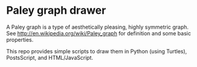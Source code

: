 Paley graph drawer
==================

A Paley graph is a type of aesthetically pleasing, highly symmetric graph.  See http://en.wikipedia.org/wiki/Paley_graph for definition and some basic properties.

This repo provides simple scripts to draw them in Python (using Turtles), PostsScript, and HTML/JavaScript.  

